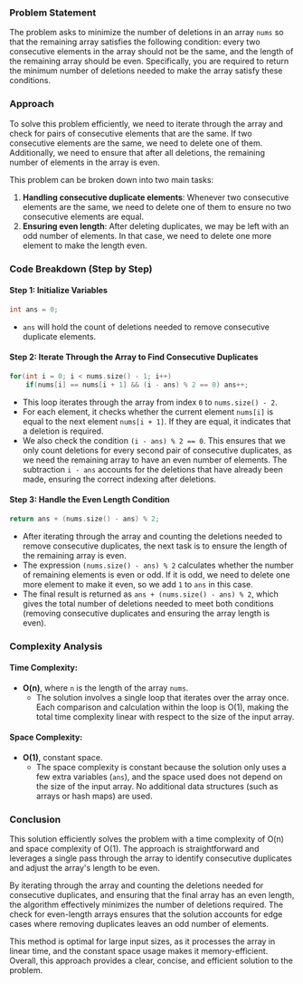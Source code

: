 ### Problem Statement

The problem asks to minimize the number of deletions in an array `nums` so that the remaining array satisfies the following condition: every two consecutive elements in the array should not be the same, and the length of the remaining array should be even. Specifically, you are required to return the minimum number of deletions needed to make the array satisfy these conditions.

### Approach

To solve this problem efficiently, we need to iterate through the array and check for pairs of consecutive elements that are the same. If two consecutive elements are the same, we need to delete one of them. Additionally, we need to ensure that after all deletions, the remaining number of elements in the array is even.

This problem can be broken down into two main tasks:
1. **Handling consecutive duplicate elements**: Whenever two consecutive elements are the same, we need to delete one of them to ensure no two consecutive elements are equal.
2. **Ensuring even length**: After deleting duplicates, we may be left with an odd number of elements. In that case, we need to delete one more element to make the length even.

### Code Breakdown (Step by Step)

#### Step 1: Initialize Variables
```cpp
int ans = 0;
```
- `ans` will hold the count of deletions needed to remove consecutive duplicate elements.

#### Step 2: Iterate Through the Array to Find Consecutive Duplicates
```cpp
for(int i = 0; i < nums.size() - 1; i++)
    if(nums[i] == nums[i + 1] && (i - ans) % 2 == 0) ans++;
```
- This loop iterates through the array from index `0` to `nums.size() - 2`.
- For each element, it checks whether the current element `nums[i]` is equal to the next element `nums[i + 1]`. If they are equal, it indicates that a deletion is required.
- We also check the condition `(i - ans) % 2 == 0`. This ensures that we only count deletions for every second pair of consecutive duplicates, as we need the remaining array to have an even number of elements. The subtraction `i - ans` accounts for the deletions that have already been made, ensuring the correct indexing after deletions.

#### Step 3: Handle the Even Length Condition
```cpp
return ans + (nums.size() - ans) % 2;
```
- After iterating through the array and counting the deletions needed to remove consecutive duplicates, the next task is to ensure the length of the remaining array is even.
- The expression `(nums.size() - ans) % 2` calculates whether the number of remaining elements is even or odd. If it is odd, we need to delete one more element to make it even, so we add `1` to `ans` in this case.
- The final result is returned as `ans + (nums.size() - ans) % 2`, which gives the total number of deletions needed to meet both conditions (removing consecutive duplicates and ensuring the array length is even).

### Complexity Analysis

#### Time Complexity:
- **O(n)**, where `n` is the length of the array `nums`.
  - The solution involves a single loop that iterates over the array once. Each comparison and calculation within the loop is O(1), making the total time complexity linear with respect to the size of the input array.

#### Space Complexity:
- **O(1)**, constant space.
  - The space complexity is constant because the solution only uses a few extra variables (`ans`), and the space used does not depend on the size of the input array. No additional data structures (such as arrays or hash maps) are used.

### Conclusion

This solution efficiently solves the problem with a time complexity of O(n) and space complexity of O(1). The approach is straightforward and leverages a single pass through the array to identify consecutive duplicates and adjust the array's length to be even.

By iterating through the array and counting the deletions needed for consecutive duplicates, and ensuring that the final array has an even length, the algorithm effectively minimizes the number of deletions required. The check for even-length arrays ensures that the solution accounts for edge cases where removing duplicates leaves an odd number of elements.

This method is optimal for large input sizes, as it processes the array in linear time, and the constant space usage makes it memory-efficient. Overall, this approach provides a clear, concise, and efficient solution to the problem.